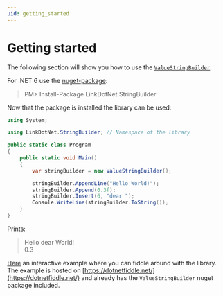 ```yaml
---
uid: getting_started
---
```


# Getting started

The following section will show you how to use the [`ValueStringBuilder`](xref:LinkDotNet.StringBuilder.ValueStringBuilder).

For .NET 6 use the [nuget-package](https://www.nuget.org/packages/LinkDotNet.StringBuilder/):

> PM> Install-Package LinkDotNet.StringBuilder

Now that the package is installed the library can be used:

```csharp
using System;

using LinkDotNet.StringBuilder; // Namespace of the library

public static class Program
{
    public static void Main()
    {
        var stringBuilder = new ValueStringBuilder();

        stringBuilder.AppendLine("Hello World!");
        stringBuilder.Append(0.3f);
		stringBuilder.Insert(6, "dear ");
		Console.WriteLine(stringBuilder.ToString());
    }
} 
```

Prints:

> Hello dear World!  
0.3

[Here](https://dotnetfiddle.net/wM5r0q) an interactive example where you can fiddle around with the library. The example is hosted on [https://dotnetfiddle.net/](https://dotnetfiddle.net/) and already has the `ValueStringBuilder` nuget package included.